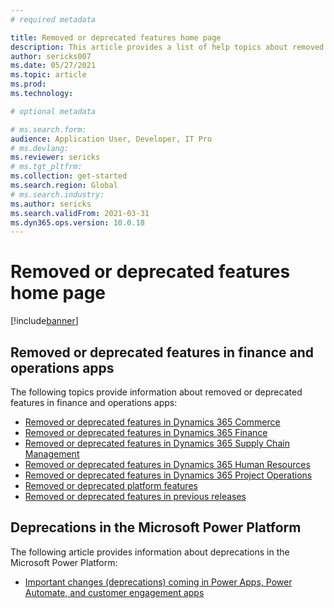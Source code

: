 ```yaml
---
# required metadata

title: Removed or deprecated features home page
description: This article provides a list of help topics about removed or deprecated features in finance and operations apps.
author: sericks007
ms.date: 05/27/2021
ms.topic: article
ms.prod:
ms.technology: 

# optional metadata

# ms.search.form:
audience: Application User, Developer, IT Pro
# ms.devlang: 
ms.reviewer: sericks
# ms.tgt_pltfrm: 
ms.collection: get-started
ms.search.region: Global
# ms.search.industry:
ms.author: sericks
ms.search.validFrom: 2021-03-31
ms.dyn365.ops.version: 10.0.18
---
```


# Removed or deprecated features home page

[!include[banner](../includes/banner.md)]

## Removed or deprecated features in finance and operations apps
The following topics provide information about removed or deprecated features in finance and operations apps:

- [Removed or deprecated features in Dynamics 365 Commerce](../../../commerce/get-started/removed-deprecated-features-commerce.md)
- [Removed or deprecated features in Dynamics 365 Finance](../../../finance/get-started/removed-deprecated-features-finance.md)
- [Removed or deprecated features in Dynamics 365 Supply Chain Management](../../../supply-chain/get-started/removed-deprecated-features-scm-updates.md)
- [Removed or deprecated features in Dynamics 365 Human Resources](../../../human-resources/get-started/removed-deprecated-features-hr.md)
- [Removed or deprecated features in Dynamics 365 Project Operations](/dynamics365/project-operations/whats-new/removed-depreciated-features-project)
- [Removed or deprecated platform features](../../dev-itpro/get-started/removed-deprecated-features-platform-updates.md)
- [Removed or deprecated features in previous releases](../../dev-itpro/migration-upgrade/deprecated-features.md)

## Deprecations in the Microsoft Power Platform
The following article provides information about deprecations in the Microsoft Power Platform:

- [Important changes (deprecations) coming in Power Apps, Power Automate, and customer engagement apps](/power-platform/important-changes-coming)

